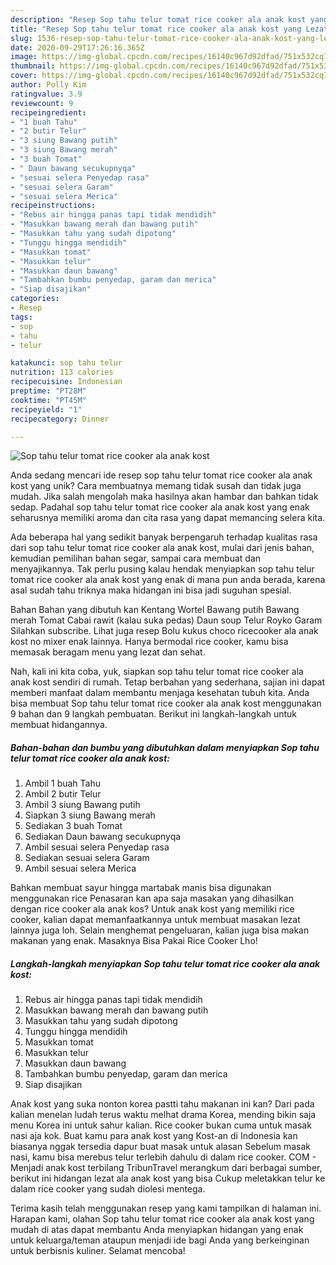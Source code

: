 ```yaml
---
description: "Resep Sop tahu telur tomat rice cooker ala anak kost yang Lezat Sekali"
title: "Resep Sop tahu telur tomat rice cooker ala anak kost yang Lezat Sekali"
slug: 1536-resep-sop-tahu-telur-tomat-rice-cooker-ala-anak-kost-yang-lezat-sekali
date: 2020-09-29T17:26:16.365Z
image: https://img-global.cpcdn.com/recipes/16140c967d92dfad/751x532cq70/sop-tahu-telur-tomat-rice-cooker-ala-anak-kost-foto-resep-utama.jpg
thumbnail: https://img-global.cpcdn.com/recipes/16140c967d92dfad/751x532cq70/sop-tahu-telur-tomat-rice-cooker-ala-anak-kost-foto-resep-utama.jpg
cover: https://img-global.cpcdn.com/recipes/16140c967d92dfad/751x532cq70/sop-tahu-telur-tomat-rice-cooker-ala-anak-kost-foto-resep-utama.jpg
author: Polly Kim
ratingvalue: 3.9
reviewcount: 9
recipeingredient:
- "1 buah Tahu"
- "2 butir Telur"
- "3 siung Bawang putih"
- "3 siung Bawang merah"
- "3 buah Tomat"
- " Daun bawang secukupnyqa"
- "sesuai selera Penyedap rasa"
- "sesuai selera Garam"
- "sesuai selera Merica"
recipeinstructions:
- "Rebus air hingga panas tapi tidak mendidih"
- "Masukkan bawang merah dan bawang putih"
- "Masukkan tahu yang sudah dipotong"
- "Tunggu hingga mendidih"
- "Masukkan tomat"
- "Masukkan telur"
- "Masukkan daun bawang"
- "Tambahkan bumbu penyedap, garam dan merica"
- "Siap disajikan"
categories:
- Resep
tags:
- sop
- tahu
- telur

katakunci: sop tahu telur 
nutrition: 113 calories
recipecuisine: Indonesian
preptime: "PT28M"
cooktime: "PT45M"
recipeyield: "1"
recipecategory: Dinner

---
```



![Sop tahu telur tomat rice cooker ala anak kost](https://img-global.cpcdn.com/recipes/16140c967d92dfad/751x532cq70/sop-tahu-telur-tomat-rice-cooker-ala-anak-kost-foto-resep-utama.jpg)

Anda sedang mencari ide resep sop tahu telur tomat rice cooker ala anak kost yang unik? Cara membuatnya memang tidak susah dan tidak juga mudah. Jika salah mengolah maka hasilnya akan hambar dan bahkan tidak sedap. Padahal sop tahu telur tomat rice cooker ala anak kost yang enak seharusnya memiliki aroma dan cita rasa yang dapat memancing selera kita.

Ada beberapa hal yang sedikit banyak berpengaruh terhadap kualitas rasa dari sop tahu telur tomat rice cooker ala anak kost, mulai dari jenis bahan, kemudian pemilihan bahan segar, sampai cara membuat dan menyajikannya. Tak perlu pusing kalau hendak menyiapkan sop tahu telur tomat rice cooker ala anak kost yang enak di mana pun anda berada, karena asal sudah tahu triknya maka hidangan ini bisa jadi suguhan spesial.

Bahan Bahan yang dibutuh kan Kentang Wortel Bawang putih Bawang merah Tomat Cabai rawit (kalau suka pedas) Daun soup Telur Royko Garam Silahkan subscribe. Lihat juga resep Bolu kukus choco ricecooker ala anak kost no mixer enak lainnya. Hanya bermodal rice cooker, kamu bisa memasak beragam menu yang lezat dan sehat.


Nah, kali ini kita coba, yuk, siapkan sop tahu telur tomat rice cooker ala anak kost sendiri di rumah. Tetap berbahan yang sederhana, sajian ini dapat memberi manfaat dalam membantu menjaga kesehatan tubuh kita. Anda bisa membuat Sop tahu telur tomat rice cooker ala anak kost menggunakan 9 bahan dan 9 langkah pembuatan. Berikut ini langkah-langkah untuk membuat hidangannya.

<!--inarticleads1-->

##### Bahan-bahan dan bumbu yang dibutuhkan dalam menyiapkan Sop tahu telur tomat rice cooker ala anak kost:

1. Ambil 1 buah Tahu
1. Ambil 2 butir Telur
1. Ambil 3 siung Bawang putih
1. Siapkan 3 siung Bawang merah
1. Sediakan 3 buah Tomat
1. Sediakan  Daun bawang secukupnyqa
1. Ambil sesuai selera Penyedap rasa
1. Sediakan sesuai selera Garam
1. Ambil sesuai selera Merica


Bahkan membuat sayur hingga martabak manis bisa digunakan menggunakan rice Penasaran kan apa saja masakan yang dihasilkan dengan rice cooker ala anak kos? Untuk anak kost yang memiliki rice cooker, kalian dapat memanfaatkannya untuk membuat masakan lezat lainnya juga loh. Selain menghemat pengeluaran, kalian juga bisa makan makanan yang enak. Masaknya Bisa Pakai Rice Cooker Lho! 

<!--inarticleads2-->

##### Langkah-langkah menyiapkan Sop tahu telur tomat rice cooker ala anak kost:

1. Rebus air hingga panas tapi tidak mendidih
1. Masukkan bawang merah dan bawang putih
1. Masukkan tahu yang sudah dipotong
1. Tunggu hingga mendidih
1. Masukkan tomat
1. Masukkan telur
1. Masukkan daun bawang
1. Tambahkan bumbu penyedap, garam dan merica
1. Siap disajikan


Anak kost yang suka nonton korea pastti tahu makanan ini kan? Dari pada kalian menelan ludah terus waktu melhat drama Korea, mending bikin saja menu Korea ini untuk sahur kalian. Rice cooker bukan cuma untuk masak nasi aja kok. Buat kamu para anak kost yang Kost-an di Indonesia kan biasanya nggak tersedia dapur buat masak untuk alasan Sebelum masak nasi, kamu bisa merebus telur terlebih dahulu di dalam rice cooker. COM - Menjadi anak kost terbilang TribunTravel merangkum dari berbagai sumber, berikut ini hidangan lezat ala anak kost yang bisa Cukup meletakkan telur ke dalam rice cooker yang sudah diolesi mentega. 

Terima kasih telah menggunakan resep yang kami tampilkan di halaman ini. Harapan kami, olahan Sop tahu telur tomat rice cooker ala anak kost yang mudah di atas dapat membantu Anda menyiapkan hidangan yang enak untuk keluarga/teman ataupun menjadi ide bagi Anda yang berkeinginan untuk berbisnis kuliner. Selamat mencoba!
